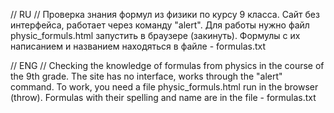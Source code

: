 // RU //
Проверка знания формул из физики по курсу 9 класса.
Сайт без интерфейса, работает через команду "alert".
Для работы нужно файл physic_formuls.html запустить в браузере (закинуть).
Формулы с их написанием и названием находяться в файле - formulas.txt

// ENG //
Checking the knowledge of formulas from physics in the course of the 9th grade. 
The site has no interface, works through the "alert" command.
To work, you need a file physic_formuls.html run in the browser (throw).
Formulas with their spelling and name are in the file - formulas.txt

